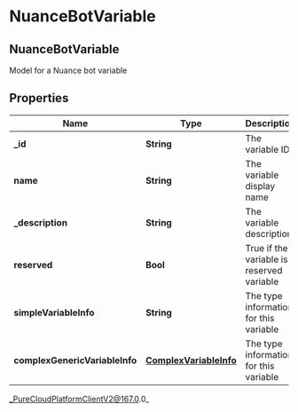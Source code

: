 # NuanceBotVariable

## NuanceBotVariable
Model for a Nuance bot variable

## Properties

|Name | Type | Description | Notes|
|------------ | ------------- | ------------- | -------------|
| **_id** | **String** | The variable ID | |
| **name** | **String** | The variable display name | |
| **_description** | **String** | The variable description | [optional] |
| **reserved** | **Bool** | True if the variable is a reserved variable | [optional] |
| **simpleVariableInfo** | **String** | The type information for this variable | [optional] |
| **complexGenericVariableInfo** | [**ComplexVariableInfo**](ComplexVariableInfo) | The type information for this variable | [optional] |



_PureCloudPlatformClientV2@167.0.0_

